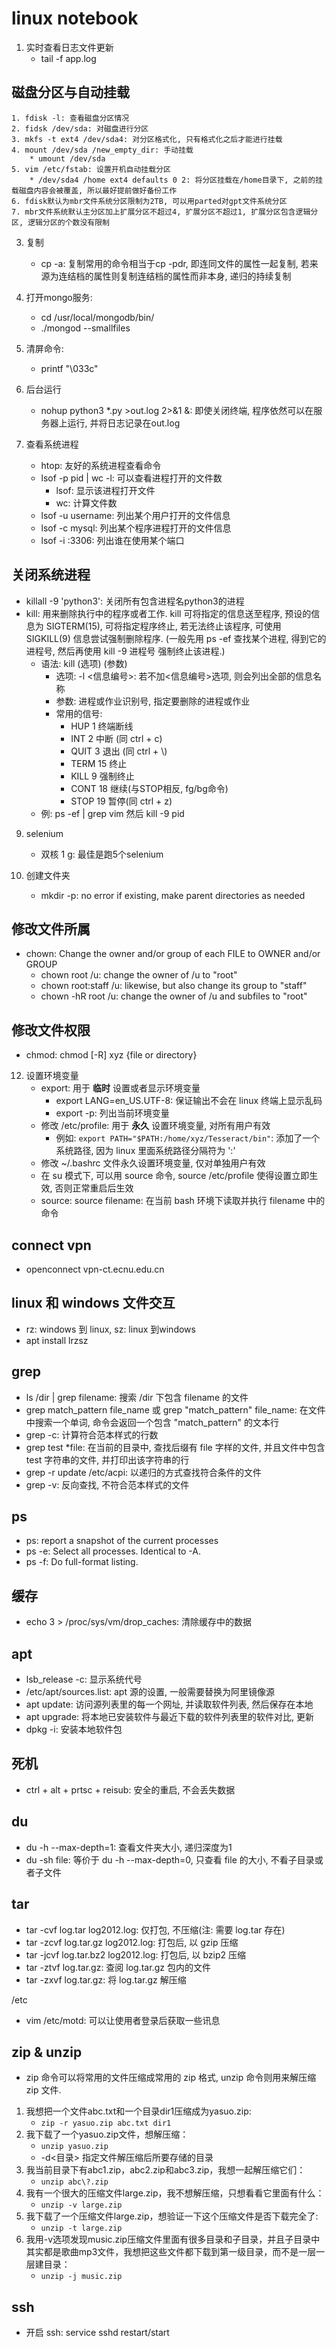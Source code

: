 # linux notebook
1. 实时查看日志文件更新
    * tail -f app.log

## 磁盘分区与自动挂载
    1. fdisk -l: 查看磁盘分区情况
    2. fidsk /dev/sda: 对磁盘进行分区
    3. mkfs -t ext4 /dev/sda4: 对分区格式化, 只有格式化之后才能进行挂载
    4. mount /dev/sda /new_empty_dir: 手动挂载
        * umount /dev/sda
    5. vim /etc/fstab: 设置开机自动挂载分区
        * /dev/sda4 /home ext4 defaults 0 2: 将分区挂载在/home目录下, 之前的挂载磁盘内容会被覆盖, 所以最好提前做好备份工作
    6. fdisk默认为mbr文件系统分区限制为2TB, 可以用parted对gpt文件系统分区
    7. mbr文件系统默认主分区加上扩展分区不超过4, 扩展分区不超过1, 扩展分区包含逻辑分区, 逻辑分区的个数没有限制

3. 复制
    * cp -a: 复制常用的命令相当于cp -pdr, 即连同文件的属性一起复制, 若来源为连结档的属性则复制连结档的属性而非本身, 递归的持续复制

4. 打开mongo服务:
    * cd /usr/local/mongodb/bin/
    * ./mongod --smallfiles

5. 清屏命令:
    * printf "\033c"

6. 后台运行
    * nohup python3 *.py >out.log 2>&1 &: 即使关闭终端, 程序依然可以在服务器上运行, 并将日志记录在out.log

7. 查看系统进程
    * htop: 友好的系统进程查看命令
    * lsof -p pid | wc -l: 可以查看进程打开的文件数
        * lsof: 显示该进程打开文件
        * wc: 计算文件数
    * lsof -u username: 列出某个用户打开的文件信息
    * lsof -c mysql: 列出某个程序进程打开的文件信息
    * lsof -i :3306: 列出谁在使用某个端口

## 关闭系统进程
* killall -9 'python3': 关闭所有包含进程名python3的进程
* kill: 用来删除执行中的程序或者工作. kill 可将指定的信息送至程序, 预设的信息为 SIGTERM(15), 可将指定程序终止, 若无法终止该程序, 可使用 SIGKILL(9) 信息尝试强制删除程序.  (一般先用 ps -ef 查找某个进程, 得到它的进程号, 然后再使用 kill -9 进程号 强制终止该进程.)
    * 语法: kill (选项) (参数)
        * 选项: -l <信息编号>: 若不加<信息编号>选项, 则会列出全部的信息名称
        * 参数: 进程或作业识别号, 指定要删除的进程或作业
        * 常用的信号:
            * HUP 1 终端断线
            * INT 2 中断 (同 ctrl + c)
            * QUIT 3 退出 (同 ctrl + \\)
            * TERM 15 终止
            * KILL 9 强制终止
            * CONT 18 继续(与STOP相反, fg/bg命令)
            * STOP 19 暂停(同 ctrl + z)
    * 例: ps -ef | grep vim 然后 kill -9 pid

9. selenium
    * 双核 1 g: 最佳是跑5个selenium

10. 创建文件夹
    * mkdir -p: no error if existing, make parent directories as needed

## 修改文件所属
* chown: Change the owner and/or group of each FILE to OWNER and/or GROUP
    * chown root /u: change the owner of /u to "root"
    * chown root:staff /u: likewise, but also change its group to "staff"
    * chown -hR root /u: change the owner of /u and subfiles to "root"

## 修改文件权限
* chmod: chmod [-R] xyz {file or directory}

12. 设置环境变量
    * export: 用于 **临时** 设置或者显示环境变量
        * export LANG=en_US.UTF-8: 保证输出不会在 linux 终端上显示乱码
        * export -p: 列出当前环境变量
    * 修改 /etc/profile: 用于 **永久** 设置环境变量, 对所有用户有效
        * 例如: `export PATH="$PATH:/home/xyz/Tesseract/bin"`: 添加了一个系统路径, 因为 linux 里面系统路径分隔符为 ':'
    * 修改 ~/.bashrc 文件永久设置环境变量, 仅对单独用户有效
    * 在 su 模式下, 可以用 source 命令, source /etc/profile 使得设置立即生效, 否则正常重启后生效
    * source: source filename: 在当前 bash 环境下读取并执行 filename 中的命令

## connect vpn
* openconnect vpn-ct.ecnu.edu.cn

## linux 和 windows 文件交互
* rz: windows 到 linux, sz: linux 到windows
* apt install lrzsz
## grep
* ls /dir | grep filename: 搜索 /dir 下包含 filename 的文件
* grep match_pattern file_name 或 grep "match_pattern" file_name: 在文件中搜索一个单词, 命令会返回一个包含 "match_pattern" 的文本行
* grep -c: 计算符合范本样式的行数
* grep test *file: 在当前的目录中, 查找后缀有 file 字样的文件, 并且文件中包含 test 字符串的文件, 并打印出该字符串的行
* grep -r update /etc/acpi: 以递归的方式查找符合条件的文件
* grep -v: 反向查找, 不符合范本样式的文件

## ps
* ps: report a snapshot of the current processes
* ps -e: Select all processes. Identical to -A.
* ps -f: Do full-format listing.
## 缓存
* echo 3 > /proc/sys/vm/drop_caches: 清除缓存中的数据

## apt
* lsb_release -c: 显示系统代号
* /etc/apt/sources.list: apt 源的设置, 一般需要替换为阿里镜像源
* apt update: 访问源列表里的每一个网址, 并读取软件列表, 然后保存在本地
* apt upgrade: 将本地已安装软件与最近下载的软件列表里的软件对比, 更新
* dpkg -i: 安装本地软件包

## 死机
* ctrl + alt + prtsc + reisub: 安全的重启, 不会丢失数据

## du
* du -h --max-depth=1: 查看文件夹大小, 递归深度为1
* du -sh file: 等价于 du -h --max-depth=0, 只查看 file 的大小, 不看子目录或者子文件

## tar
* tar -cvf log.tar log2012.log: 仅打包, 不压缩(注: 需要 log.tar 存在)
* tar -zcvf log.tar.gz log2012.log: 打包后, 以 gzip 压缩
* tar -jcvf log.tar.bz2 log2012.log: 打包后, 以 bzip2 压缩
* tar -ztvf log.tar.gz: 查阅 log.tar.gz 包内的文件
* tar -zxvf log.tar.gz: 将 log.tar.gz 解压缩

/etc
* vim /etc/motd: 可以让使用者登录后获取一些讯息

## zip & unzip
* zip 命令可以将常用的文件压缩成常用的 zip 格式, unzip 命令则用来解压缩 zip 文件.
1. 我想把一个文件abc.txt和一个目录dir1压缩成为yasuo.zip:
    * `zip -r yasuo.zip abc.txt dir1`
2. 我下载了一个yasuo.zip文件，想解压缩：
    * `unzip yasuo.zip`
    - -d<目录> 指定文件解压缩后所要存储的目录
3. 我当前目录下有abc1.zip，abc2.zip和abc3.zip，我想一起解压缩它们：
    - `unzip abc\?.zip`
4. 我有一个很大的压缩文件large.zip，我不想解压缩，只想看看它里面有什么：
    - `unzip -v large.zip`
5. 我下载了一个压缩文件large.zip，想验证一下这个压缩文件是否下载完全了:
    -  `unzip -t large.zip`
6. 我用-v选项发现music.zip压缩文件里面有很多目录和子目录，并且子目录中其实都是歌曲mp3文件，我想把这些文件都下载到第一级目录，而不是一层一层建目录：
    - `unzip -j music.zip` 


## ssh
- 开启 ssh: service sshd restart/start